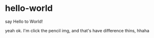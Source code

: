 # hello-world
say Hello to World!

yeah ok. I'm click the pencil img, and that's have difference thins, hhaha 

